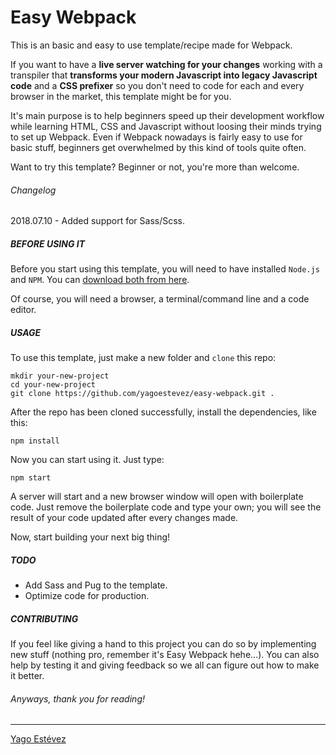 # Easy Webpack

This is an basic and easy to use template/recipe made for Webpack.

If you want to have a **live server watching for your changes** working with a transpiler that **transforms your modern Javascript into legacy Javascript code** and a **CSS prefixer** so you don't need to code for each and every browser in the market, this template might be for you.

It's main purpose is to help beginners speed up their development workflow while learning HTML, CSS and Javascript without loosing their minds trying to set up Webpack. Even if Webpack nowadays is fairly easy to use for basic stuff, beginners get overwhelmed by this kind of tools quite often.

Want to try this template? Beginner or not, you're more than welcome.
<br />

###### Changelog
2018.07.10 - Added support for Sass/Scss.

##### BEFORE USING IT

Before you start using this template, you will need to have installed `Node.js` and `NPM`. You can [download both from here](https://nodejs.org/en/download/).

Of course, you will need a browser, a terminal/command line and a code editor.
<br/>

##### USAGE

To use this template, just make a new folder and `clone` this repo:

```
mkdir your-new-project
cd your-new-project
git clone https://github.com/yagoestevez/easy-webpack.git .
```

After the repo has been cloned successfully, install the dependencies, like this:

```
npm install
```

Now you can start using it. Just type:

```
npm start
```

A server will start and a new browser window will open with boilerplate code. Just remove the boilerplate code and type your own; you will see the result of your code updated after every changes made. 

Now, start building your next big thing!

##### TODO

- Add Sass and Pug to the template.
- Optimize code for production.

##### CONTRIBUTING

If you feel like giving a hand to this project you can do so by implementing new stuff (nothing pro, remember it's Easy Webpack hehe...). You can also help by testing it and giving feedback so we all can figure out how to make it better.

###### Anyways, thank you for reading!

---

[Yago Estévez](https://twitter.com/yagoestevez)